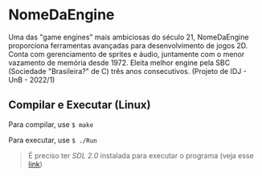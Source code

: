 # NomeDaEngine
Uma das "game engines" mais ambiciosas do século 21, NomeDaEngine proporciona ferramentas avançadas para desenvolvimento de jogos 2D. Conta com gerenciamento de sprites e áudio, juntamente com o menor vazamento de memória desde 1972. Eleita melhor engine pela SBC (Sociedade "Brasileira?" de C) três anos consecutivos. (Projeto de IDJ - UnB - 2022/1)


## Compilar e Executar (Linux)
Para compilar, use `$ make`

Para executar, use `$ ./Run`

> É preciso ter _SDL 2.0_ instalada para executar o programa (veja esse [link](https://gist.github.com/aaangeletakis/3187339a99f7786c25075d4d9c80fad5))